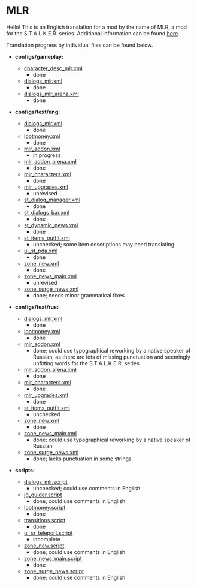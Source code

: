 # MLR
Hello! This is an English translation for a mod by the name of MLR, a mod for the S.T.A.L.K.E.R. series. Additional information can be found [here]( http://www.moddb.com/mods/call-of-chernobyl/addons/mlr).

Translation progress by individual files can be found below.

- **configs/gameplay:**
	- [character_desc_mlr.xml](gamedata/configs/gameplay/character_desc_mlr.xml)
		- done
	- [dialogs_mlr.xml](gamedata/configs/gameplay/dialogs_mlr.xml)
		- done
	- [dialogs_mlr_arena.xml](gamedata/configs/gameplay/dialogs_mlr_arena.xml)
		- done

- **configs/text/eng:**
	- [dialogs_mlr.xml](gamedata/configs/text/eng/dialogs_mlr.xml)
		- done
	- [lootmoney.xml](gamedata/configs/text/eng/lootmoney.xml)
		- done
	- [mlr_addon.xml](gamedata/configs/text/eng/mlr_addon.xml)
		- in progress
	- [mlr_addon_arena.xml](gamedata/configs/text/eng/mlr_addon_arena.xml)
		- done
	- [mlr_characters.xml](gamedata/configs/text/eng/mlr_characters.xml)
		- done
	- [mlr_upgrades.xml](gamedata/configs/text/eng/mlr_upgrades.xml)
		- unrevised
	- [st_dialog_manager.xml](gamedata/configs/text/eng/st_dialog_manager.xml)
		- done
	- [st_dialogs_bar.xml](gamedata/configs/text/eng/st_dialogs_bar.xml)
		- done
	- [st_dynamic_news.xml](gamedata/configs/text/eng/st_dynamic_news.xml)
		- done
	- [st_items_outfit.xml](gamedata/configs/text/eng/st_items_outfit.xml)
		- unchecked; some item descriptions may need translating
	- [ui_st_pda.xml](gamedata/configs/text/eng/ui_st_pda.xml)
		- done
	- [zone_new.xml](gamedata/configs/text/eng/zone_new.xml)
		- done
	- [zone_news_main.xml](gamedata/configs/text/eng/zone_news_main.xml)
		- unrevised
	- [zone_surge_news.xml](gamedata/configs/text/eng/zone_surge_news.xml)
		- done; needs minor grammatical fixes

- **configs/text/rus:**
	- [dialogs_mlr.xml](gamedata/configs/text/rus/dialogs_mlr.xml)
		- done
	- [lootmoney.xml](gamedata/configs/text/rus/lootmoney.xml)
		- done
	- [mlr_addon.xml](gamedata/configs/text/rus/mlr_addon.xml)
		- done; could use typographical reworking by a native speaker of Russian, as there are lots of missing punctuation and seemingly unfitting words for the S.T.A.L.K.E.R. series
	- [mlr_addon_arena.xml](gamedata/configs/text/rus/mlr_addon_arena.xml)
		- done
	- [mlr_characters.xml](gamedata/configs/text/rus/mlr_characters.xml)
		- done
	- [mlr_upgrades.xml](gamedata/configs/text/rus/mlr_upgrades.xml)
		- done
	- [st_items_outfit.xml](gamedata/configs/text/rus/st_items_outfit.xml)
		- unchecked
	- [zone_new.xml](gamedata/configs/text/rus/zone_new.xml)
		- done
	- [zone_news_main.xml](gamedata/configs/text/rus/zone_news_main.xml)
		- done; could use typographical reworking by a native speaker of Russian
	- [zone_surge_news.xml](gamedata/configs/text/rus/zone_surge_news.xml)
		- done; lacks punctuation in some strings

- **scripts:**
	- [dialogs_mlr.script](gamedata/scripts/dialogs_mlr.script)
		- unchecked; could use comments in English
	- [jg_guider.script](gamedata/scripts/djg_guider.script)
		- done; could use comments in English
	- [lootmoney.script](gamedata/scripts/lootmoney.script)
		- done
	- [transitions.script](gamedata/scripts/transitions.script)
		- done
	- [ui_sr_teleport.script](gamedata/scripts/ui_sr_teleport.script)
		- incomplete
	- [zone_new.script](gamedata/scripts/zone_new.script)
		- done; could use comments in English
	- [zone_news_main.script](gamedata/scripts/zone_news_main.script)
		- done
	- [zone_surge_news.script](gamedata/scripts/zone_surge_news.script)
		- done; could use comments in English

